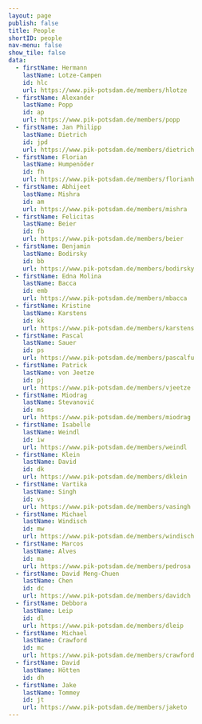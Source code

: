 ```yaml
---
layout: page
publish: false
title: People
shortID: people
nav-menu: false
show_tile: false
data:
  - firstName: Hermann
    lastName: Lotze-Campen
    id: hlc
    url: https://www.pik-potsdam.de/members/hlotze
  - firstName: Alexander
    lastName: Popp
    id: ap
    url: https://www.pik-potsdam.de/members/popp
  - firstName: Jan Philipp
    lastName: Dietrich
    id: jpd
    url: https://www.pik-potsdam.de/members/dietrich
  - firstName: Florian
    lastName: Humpenöder
    id: fh
    url: https://www.pik-potsdam.de/members/florianh
  - firstName: Abhijeet
    lastName: Mishra
    id: am
    url: https://www.pik-potsdam.de/members/mishra
  - firstName: Felicitas
    lastName: Beier
    id: fb
    url: https://www.pik-potsdam.de/members/beier
  - firstName: Benjamin
    lastName: Bodirsky
    id: bb
    url: https://www.pik-potsdam.de/members/bodirsky
  - firstName: Edna Molina
    lastName: Bacca
    id: emb
    url: https://www.pik-potsdam.de/members/mbacca
  - firstName: Kristine
    lastName: Karstens
    id: kk
    url: https://www.pik-potsdam.de/members/karstens
  - firstName: Pascal
    lastName: Sauer
    id: ps
    url: https://www.pik-potsdam.de/members/pascalfu
  - firstName: Patrick
    lastName: von Jeetze
    id: pj
    url: https://www.pik-potsdam.de/members/vjeetze
  - firstName: Miodrag
    lastName: Stevanović
    id: ms
    url: https://www.pik-potsdam.de/members/miodrag
  - firstName: Isabelle
    lastName: Weindl
    id: iw
    url: https://www.pik-potsdam.de/members/weindl
  - firstName: Klein
    lastName: David
    id: dk 
    url: https://www.pik-potsdam.de/members/dklein
  - firstName: Vartika
    lastName: Singh
    id: vs
    url: https://www.pik-potsdam.de/members/vasingh
  - firstName: Michael
    lastName: Windisch
    id: mw
    url: https://www.pik-potsdam.de/members/windisch
  - firstName: Marcos
    lastName: Alves
    id: ma
    url: https://www.pik-potsdam.de/members/pedrosa
  - firstName: David Meng-Chuen
    lastName: Chen
    id: dc
    url: https://www.pik-potsdam.de/members/davidch
  - firstName: Debbora
    lastName: Leip
    id: dl
    url: https://www.pik-potsdam.de/members/dleip
  - firstName: Michael
    lastName: Crawford
    id: mc
    url: https://www.pik-potsdam.de/members/crawford
  - firstName: David
    lastName: Hötten
    id: dh
  - firstName: Jake
    lastName: Tommey
    id: jt
    url: https://www.pik-potsdam.de/members/jaketo
---
```

